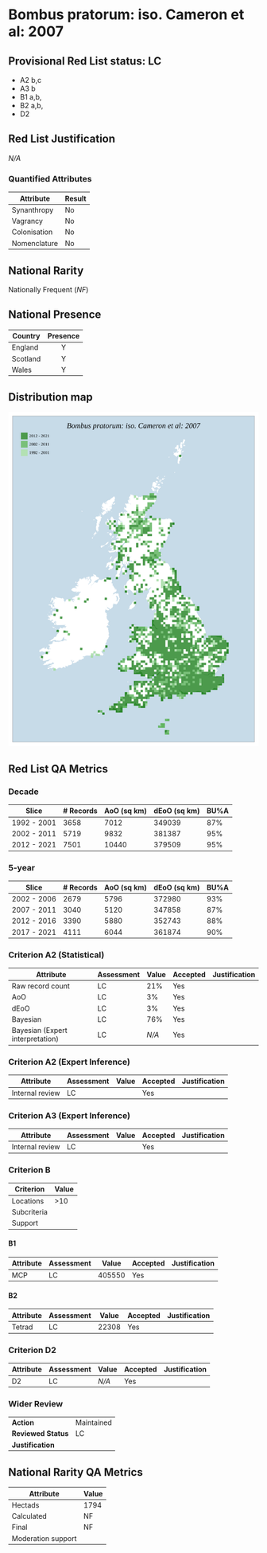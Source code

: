 # Bombus pratorum: iso. Cameron et al: 2007

## Provisional Red List status: LC
- A2 b,c
- A3 b
- B1 a,b, 
- B2 a,b, 
- D2

## Red List Justification
*N/A*
### Quantified Attributes
|Attribute|Result|
|---|---|
|Synanthropy|No|
|Vagrancy|No|
|Colonisation|No|
|Nomenclature|No|


## National Rarity
Nationally Frequent (*NF*)

## National Presence
|Country|Presence
|---|:-:|
|England|Y|
|Scotland|Y|
|Wales|Y|


## Distribution map
![](../map/541.svg)

## Red List QA Metrics
### Decade
| Slice | # Records | AoO (sq km) | dEoO (sq km) |BU%A |
|---|---|---|---|---|
|1992 - 2001|3658|7012|349039|87%|
|2002 - 2011|5719|9832|381387|95%|
|2012 - 2021|7501|10440|379509|95%|
### 5-year
| Slice | # Records | AoO (sq km) | dEoO (sq km) |BU%A |
|---|---|---|---|---|
|2002 - 2006|2679|5796|372980|93%|
|2007 - 2011|3040|5120|347858|87%|
|2012 - 2016|3390|5880|352743|88%|
|2017 - 2021|4111|6044|361874|90%|
### Criterion A2 (Statistical)
|Attribute|Assessment|Value|Accepted|Justification
|---|---|---|---|---|
|Raw record count|LC|21%|Yes||
|AoO|LC|3%|Yes||
|dEoO|LC|3%|Yes||
|Bayesian|LC|76%|Yes||
|Bayesian (Expert interpretation)|LC|*N/A*|Yes||
### Criterion A2 (Expert Inference)
|Attribute|Assessment|Value|Accepted|Justification
|---|---|---|---|---|
|Internal review|LC||Yes||
### Criterion A3 (Expert Inference)
|Attribute|Assessment|Value|Accepted|Justification
|---|---|---|---|---|
|Internal review|LC||Yes||
### Criterion B
|Criterion| Value|
|---|---|
|Locations|>10|
|Subcriteria||
|Support||
#### B1
|Attribute|Assessment|Value|Accepted|Justification
|---|---|---|---|---|
|MCP|LC|405550|Yes||
#### B2
|Attribute|Assessment|Value|Accepted|Justification
|---|---|---|---|---|
|Tetrad|LC|22308|Yes||
### Criterion D2
|Attribute|Assessment|Value|Accepted|Justification
|---|---|---|---|---|
|D2|LC|*N/A*|Yes||
### Wider Review
|  |  |
|---|---|
|**Action**|Maintained|
|**Reviewed Status**|LC|
|**Justification**||


## National Rarity QA Metrics
|Attribute|Value|
|---|---|
|Hectads|1794|
|Calculated|NF|
|Final|NF|
|Moderation support||



